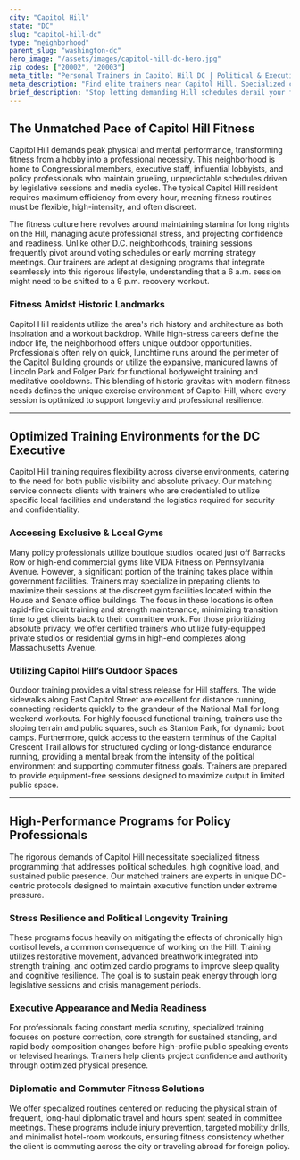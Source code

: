 ```yaml
---
city: "Capitol Hill"
state: "DC"
slug: "capitol-hill-dc"
type: "neighborhood"
parent_slug: "washington-dc"
hero_image: "/assets/images/capitol-hill-dc-hero.jpg"
zip_codes: ["20002", "20003"]
meta_title: "Personal Trainers in Capitol Hill DC | Political & Executive Fitness"
meta_description: "Find elite trainers near Capitol Hill. Specialized coaching for politicians, staffers, and long-hour executive schedules."
brief_description: "Stop letting demanding Hill schedules derail your fitness goals. Our service expertly matches you with certified Capitol Hill personal trainers specializing in high-stress, time-constrained environments. Whether you need early morning power sessions before Congress convenes or discreet in-home training near the Supreme Court, we ensure peak performance. Achieve unparalleled results quickly with local DC fitness experts who understand the unique, high-pressure pace of political life. Find your ideal Capitol Hill trainer today and prioritize your health and stamina."
---
```

## The Unmatched Pace of Capitol Hill Fitness

Capitol Hill demands peak physical and mental performance, transforming fitness from a hobby into a professional necessity. This neighborhood is home to Congressional members, executive staff, influential lobbyists, and policy professionals who maintain grueling, unpredictable schedules driven by legislative sessions and media cycles. The typical Capitol Hill resident requires maximum efficiency from every hour, meaning fitness routines must be flexible, high-intensity, and often discreet.

The fitness culture here revolves around maintaining stamina for long nights on the Hill, managing acute professional stress, and projecting confidence and readiness. Unlike other D.C. neighborhoods, training sessions frequently pivot around voting schedules or early morning strategy meetings. Our trainers are adept at designing programs that integrate seamlessly into this rigorous lifestyle, understanding that a 6 a.m. session might need to be shifted to a 9 p.m. recovery workout.

### Fitness Amidst Historic Landmarks

Capitol Hill residents utilize the area's rich history and architecture as both inspiration and a workout backdrop. While high-stress careers define the indoor life, the neighborhood offers unique outdoor opportunities. Professionals often rely on quick, lunchtime runs around the perimeter of the Capitol Building grounds or utilize the expansive, manicured lawns of Lincoln Park and Folger Park for functional bodyweight training and meditative cooldowns. This blending of historic gravitas with modern fitness needs defines the unique exercise environment of Capitol Hill, where every session is optimized to support longevity and professional resilience.

---

## Optimized Training Environments for the DC Executive

Capitol Hill training requires flexibility across diverse environments, catering to the need for both public visibility and absolute privacy. Our matching service connects clients with trainers who are credentialed to utilize specific local facilities and understand the logistics required for security and confidentiality.

### Accessing Exclusive & Local Gyms

Many policy professionals utilize boutique studios located just off Barracks Row or high-end commercial gyms like VIDA Fitness on Pennsylvania Avenue. However, a significant portion of the training takes place within government facilities. Trainers may specialize in preparing clients to maximize their sessions at the discreet gym facilities located within the House and Senate office buildings. The focus in these locations is often rapid-fire circuit training and strength maintenance, minimizing transition time to get clients back to their committee work. For those prioritizing absolute privacy, we offer certified trainers who utilize fully-equipped private studios or residential gyms in high-end complexes along Massachusetts Avenue.

### Utilizing Capitol Hill’s Outdoor Spaces

Outdoor training provides a vital stress release for Hill staffers. The wide sidewalks along East Capitol Street are excellent for distance running, connecting residents quickly to the grandeur of the National Mall for long weekend workouts. For highly focused functional training, trainers use the sloping terrain and public squares, such as Stanton Park, for dynamic boot camps. Furthermore, quick access to the eastern terminus of the Capital Crescent Trail allows for structured cycling or long-distance endurance running, providing a mental break from the intensity of the political environment and supporting commuter fitness goals. Trainers are prepared to provide equipment-free sessions designed to maximize output in limited public space.

---

## High-Performance Programs for Policy Professionals

The rigorous demands of Capitol Hill necessitate specialized fitness programming that addresses political schedules, high cognitive load, and sustained public presence. Our matched trainers are experts in unique DC-centric protocols designed to maintain executive function under extreme pressure.

### Stress Resilience and Political Longevity Training

These programs focus heavily on mitigating the effects of chronically high cortisol levels, a common consequence of working on the Hill. Training utilizes restorative movement, advanced breathwork integrated into strength training, and optimized cardio programs to improve sleep quality and cognitive resilience. The goal is to sustain peak energy through long legislative sessions and crisis management periods.

### Executive Appearance and Media Readiness

For professionals facing constant media scrutiny, specialized training focuses on posture correction, core strength for sustained standing, and rapid body composition changes before high-profile public speaking events or televised hearings. Trainers help clients project confidence and authority through optimized physical presence.

### Diplomatic and Commuter Fitness Solutions

We offer specialized routines centered on reducing the physical strain of frequent, long-haul diplomatic travel and hours spent seated in committee meetings. These programs include injury prevention, targeted mobility drills, and minimalist hotel-room workouts, ensuring fitness consistency whether the client is commuting across the city or traveling abroad for foreign policy.